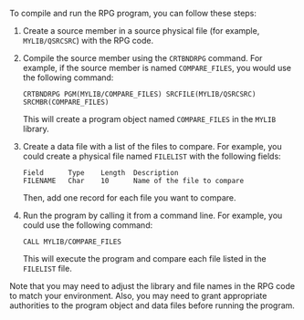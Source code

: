 To compile and run the RPG program, you can follow these steps:

1. Create a source member in a source physical file (for example, `MYLIB/QSRCSRC`) with the RPG code.
2. Compile the source member using the `CRTBNDRPG` command. For example, if the source member is named `COMPARE_FILES`, you would use the following command: 

   ```
   CRTBNDRPG PGM(MYLIB/COMPARE_FILES) SRCFILE(MYLIB/QSRCSRC) SRCMBR(COMPARE_FILES)
   ```

   This will create a program object named `COMPARE_FILES` in the `MYLIB` library.
3. Create a data file with a list of the files to compare. For example, you could create a physical file named `FILELIST` with the following fields:

   ```
   Field      Type    Length  Description
   FILENAME   Char    10      Name of the file to compare
   ```
   
   Then, add one record for each file you want to compare.
4. Run the program by calling it from a command line. For example, you could use the following command:

   ```
   CALL MYLIB/COMPARE_FILES
   ```
   
   This will execute the program and compare each file listed in the `FILELIST` file.

Note that you may need to adjust the library and file names in the RPG code to match your environment. Also, you may need to grant appropriate authorities to the program object and data files before running the program.

